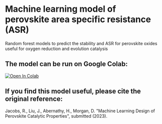 # Machine learning model of perovskite area specific resistance (ASR)

Random forest models to predict the stability and ASR for perovskite oxides useful for oxygen reduction and evolution catalysis

## The model can be run on Google Colab:

[![Open In Colab](https://colab.research.google.com/assets/colab-badge.svg)](https://colab.research.google.com/github/uw-cmg/ASR_model/blob/main/Run_ASR_model_Colab.ipynb)

## If you find this model useful, please cite the original reference:

Jacobs, R., Liu, J., Abernathy, H., Morgan, D. "Machine Learning Design of Perovskite Catalytic Properties", submitted (2023).

